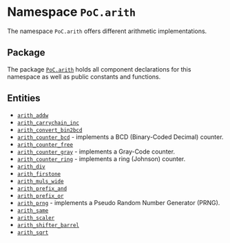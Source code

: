 # Namespace `PoC.arith`

The namespace `PoC.arith` offers different arithmetic implementations.


## Package

The package [`PoC.arith`][arith.pkg] holds all component declarations for this
namespace as well as public constants and functions.


## Entities

 - [`arith_addw`][arith_addw]
 - [`arith_carrychain_inc`][arith_carrychain_inc]
 - [`arith_convert_bin2bcd`][arith_convert_bin2bcd]
 - [`arith_counter_bcd`][arith_counter_bcd] - implements a BCD (Binary-Coded Decimal) counter.
 - [`arith_counter_free`][arith_counter_free]
 - [`arith_counter_gray`][arith_counter_gray] - implements a Gray-Code counter.
 - [`arith_counter_ring`][arith_counter_ring] - implements a ring (Johnson) counter.
 - [`arith_div`][arith_addw]
 - [`arith_firstone`][arith_firstone]
 - [`arith_muls_wide`][arith_muls_wide]
 - [`arith_prefix_and`][arith_prefix_and]
 - [`arith_prefix_or`][arith_prefix_or]
 - [`arith_prng`][arith_prng] - implements a Pseudo Random Number Generator (PRNG).
 - [`arith_same`][arith_same]
 - [`arith_scaler`][arith_scaler]
 - [`arith_shifter_barrel`][arith_shifter_barrel]
 - [`arith_sqrt`][arith_sqrt]


 [arith.pkg]:				arith.pkg.vhdl

 [arith_addw]:				arith_addw.vhdl
 [arith_carrychain_inc]:  arith_carrychain_inc.vhdl
 [arith_convert_bin2bcd]:	arith_convert_bin2bcd.vhdl
 [arith_counter_bcd]:		arith_counter_bcd.vhdl
 [arith_counter_free]:		arith_counter_free.vhdl
 [arith_counter_gray]:		arith_counter_gray.vhdl
 [arith_counter_ring]:		arith_counter_ring.vhdl
 [arith_div]:				arith_div.vhdl
 [arith_firstone]:			arith_firstone.vhdl
 [arith_muls_wide]:			arith_muls_wide.vhdl
 [arith_prefix_and]:		arith_prefix_and.vhdl
 [arith_prefix_or]:			arith_prefix_or.vhdl
 [arith_prng]:				arith_prng.vhdl
 [arith_same]:				arith_same.vhdl
 [arith_scaler]:			arith_scaler.vhdl
 [arith_shifter_barrel]:	arith_shifter_barrel.vhdl
 [arith_sqrt]:				arith_sqrt.vhdl

